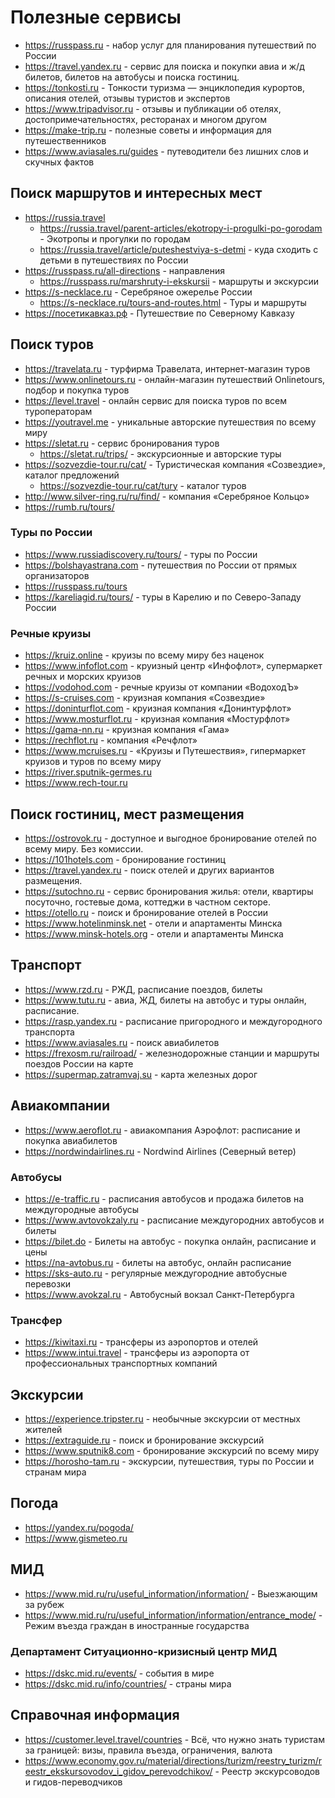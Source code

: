 # Полезные сервисы

* https://russpass.ru - набор услуг для планирования путешествий по России
* https://travel.yandex.ru - сервис для поиска и покупки авиа и ж/д билетов, билетов на автобусы и поиска гостиниц.
* https://tonkosti.ru - Тонкости туризма — энциклопедия курортов, описания отелей, отзывы туристов и экспертов
* https://www.tripadvisor.ru - отзывы и публикации об отелях, достопримечательностях, ресторанах и многом другом
* https://make-trip.ru - полезные советы и информация для путешественников
* https://www.aviasales.ru/guides - путеводители без лишних слов и скучных фактов

## Поиск маршрутов и интересных мест

* https://russia.travel
  - https://russia.travel/parent-articles/ekotropy-i-progulki-po-gorodam - Экотропы и прогулки по городам
  - https://russia.travel/article/puteshestviya-s-detmi - куда сходить с детьми в путешествиях по России
* https://russpass.ru/all-directions - направления
  - https://russpass.ru/marshruty-i-ekskursii - маршруты и экскурсии
* https://s-necklace.ru - Серебряное ожерелье России
  - https://s-necklace.ru/tours-and-routes.html - Туры и маршруты
* https://посетикавказ.рф - Путешествие по Северному Кавказу

## Поиск туров

* https://travelata.ru - турфирма Травелата, интернет-магазин туров
* https://www.onlinetours.ru - онлайн-магазин путешествий Onlinetours, подбор и покупка туров
* https://level.travel - онлайн сервис для поиска туров по всем туроператорам
* https://youtravel.me - уникальные авторские путешествия по всему миру
* https://sletat.ru - сервис бронирования туров
  - https://sletat.ru/trips/ - экскурсионные и авторские туры
* https://sozvezdie-tour.ru/cat/ - Туристическая компания «Созвездие», каталог предложений
  - https://sozvezdie-tour.ru/cat/tury - каталог туров
* http://www.silver-ring.ru/ru/find/ - компания «Серебряное Кольцо»
* https://rumb.ru/tours/

### Туры по России

* https://www.russiadiscovery.ru/tours/ - туры по России
* https://bolshayastrana.com - путешествия по России от прямых организаторов
* https://russpass.ru/tours
* https://kareliagid.ru/tours/ - туры в Карелию и по Северо-Западу России

### Речные круизы

* https://kruiz.online - круизы по всему миру без наценок
* https://www.infoflot.com - круизный центр «Инфофлот», супермаркет речных и морских круизов
* https://vodohod.com - речные круизы от компании «ВодоходЪ»
* https://s-cruises.com - круизная компания «Созвездие»
* https://doninturflot.com - круизная компания «Донинтурфлот»
* https://www.mosturflot.ru - круизная компания «Мостурфлот»
* https://gama-nn.ru - круизная компания «Гама»
* https://rechflot.ru - компания «Речфлот»
* https://www.mcruises.ru -  «Круизы и Путешествия», гипермаркет круизов и туров по всему миру
* https://river.sputnik-germes.ru
* https://www.rech-tour.ru

## Поиск гостиниц, мест размещения

* https://ostrovok.ru -  доступное и выгодное бронирование отелей по всему миру. Без комиссии.
* https://101hotels.com - бронирование гостиниц
* https://travel.yandex.ru - поиск отелей и других вариантов размещения.
* https://sutochno.ru - сервис бронирования жилья: отели, квартиры посуточно, гостевые дома, коттеджи в частном секторе.
* https://otello.ru - поиск и бронирование отелей в России
* https://www.hotelinminsk.net - отели и апартаменты Минска
* https://www.minsk-hotels.org - отели и апартаменты Минска

## Транспорт

* https://www.rzd.ru - РЖД, расписание поездов, билеты
* https://www.tutu.ru - авиа, ЖД, билеты на автобус и туры онлайн, расписание.
* https://rasp.yandex.ru - расписание пригородного и междугородного транспорта
* https://www.aviasales.ru - поиск авиабилетов
* https://frexosm.ru/railroad/ - железнодорожные станции и маршруты поездов России на карте
* https://supermap.zatramvaj.su - карта железных дорог

## Авиакомпании

* https://www.aeroflot.ru - авиакомпания Аэрофлот: расписание и покупка авиабилетов
* https://nordwindairlines.ru - Nordwind Airlines (Северный ветер)

### Автобусы

* https://e-traffic.ru - расписания автобусов и продажа билетов на междугородные автобусы
* https://www.avtovokzaly.ru - расписание междугородних автобусов и билеты
* https://bilet.do - Билеты на автобус - покупка онлайн, расписание и цены
* https://na-avtobus.ru - билеты на автобус, онлайн расписание
* https://sks-auto.ru - регулярные междугородние автобусные перевозки
* https://www.avokzal.ru - Автобусный вокзал Санкт-Петербурга

### Трансфер

* https://kiwitaxi.ru - трансферы из аэропортов и отелей
* https://www.intui.travel - трансферы из аэропорта от профессиональных транспортных компаний

## Экскурсии

* https://experience.tripster.ru - необычные экскурсии от местных жителей
* https://extraguide.ru - поиск и бронирование экскурсий
* https://www.sputnik8.com - бронирование экскурсий по всему миру
* https://horosho-tam.ru - экскурсии, путешествия, туры по России и странам мира

## Погода

* https://yandex.ru/pogoda/
* https://www.gismeteo.ru

## МИД

* https://www.mid.ru/ru/useful_information/information/ - Выезжающим за рубеж
* https://www.mid.ru/ru/useful_information/information/entrance_mode/ - Режим въезда граждан в иностранные государства

### Департамент Ситуационно-кризисный центр МИД

* https://dskc.mid.ru/events/ - события в мире
* https://dskc.mid.ru/info/countries/ - страны мира

## Справочная информация

* https://customer.level.travel/countries - Всё, что нужно знать туристам за границей: визы, правила въезда, ограничения, валюта
* https://www.economy.gov.ru/material/directions/turizm/reestry_turizm/reestr_ekskursovodov_i_gidov_perevodchikov/ - Реестр экскурсоводов и гидов-переводчиков
